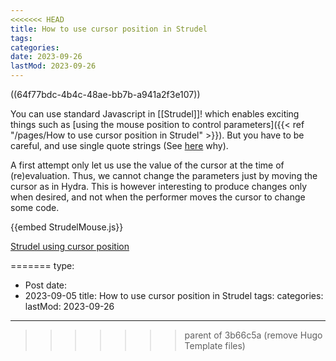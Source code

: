 ```yaml
---
<<<<<<< HEAD
title: How to use cursor position in Strudel
tags: 
categories: 
date: 2023-09-26
lastMod: 2023-09-26
---
```

((64f77bdc-4b4c-48ae-bb7b-a941a2f3e107))

You can use standard Javascript in [[Strudel]]! which enables exciting things such as [using the mouse position to control parameters]({{< ref "/pages/How to use cursor position in Strudel" >}}). But you have to be careful, and use single quote strings (See [here](https://strudel.tidalcycles.org/learn/code#strings) why).

A first attempt only let us use the value of the cursor at the time of (re)evaluation. Thus, we cannot change the parameters just by moving the cursor as in Hydra. This is however interesting to produce changes  only when desired, and not when the performer moves the cursor to change some code.

{{embed StrudelMouse.js}}

[Strudel using cursor position](https://strudel.tidalcycles.org/#Ly8gQHRpdGxlIFN0cnVkZWwgdXNpbmcgY3Vyc29yIHBvc2l0aW9uCi8vIEBieSBUQUNIQX4KLy8gQGxpY2Vuc2UgQ0MwIGh0dHBzOi8vY3JlYXRpdmVjb21tb25zLm9yZy9wdWJsaWNkb21haW4vemVyby8xLjAvCgooZnVuY3Rpb24oKXsKICBpZiAoIXdpbmRvdy5tb3VzZSkKICAgIHdpbmRvdy5tb3VzZSA9IHsKICAgICAgeDogMCwKICAgICAgeTogMAogICAgfSAgCiAgZG9jdW1lbnQub25tb3VzZW1vdmUgPSBmdW5jdGlvbihlKXsKICAgIHdpbmRvdy5tb3VzZSA9IHsKICAgICAgeDogZS54LAogICAgICB5OiBlLnkKICAgIH0KICB9Cn0pKCkKCmxldCBtb3VzZSA9IHdpbmRvdy5tb3VzZQoKc291bmQoImJkIHNkIikubHBmKG1vdXNlLnggKiA1KQo%3D)

=======
type:
- Post
date:
- 2023-09-05
title: How to use cursor position in Strudel
tags:
categories:
lastMod: 2023-09-26
---
>>>>>>> parent of 3b66c5a (remove Hugo Template files)
